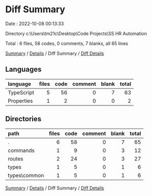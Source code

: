 # Diff Summary

Date : 2022-10-08 00:13:33

Directory c:\\Users\\tm21c\\Desktop\\Code Projects\\SS HR Automation

Total : 6 files,  58 codes, 0 comments, 7 blanks, all 65 lines

[Summary](results.md) / [Details](details.md) / Diff Summary / [Diff Details](diff-details.md)

## Languages
| language | files | code | comment | blank | total |
| :--- | ---: | ---: | ---: | ---: | ---: |
| TypeScript | 5 | 56 | 0 | 7 | 63 |
| Properties | 1 | 2 | 0 | 0 | 2 |

## Directories
| path | files | code | comment | blank | total |
| :--- | ---: | ---: | ---: | ---: | ---: |
| . | 6 | 58 | 0 | 7 | 65 |
| commands | 1 | 9 | 0 | 3 | 12 |
| routes | 2 | 24 | 0 | 3 | 27 |
| types | 1 | 5 | 0 | 1 | 6 |
| types\\common | 1 | 5 | 0 | 1 | 6 |

[Summary](results.md) / [Details](details.md) / Diff Summary / [Diff Details](diff-details.md)